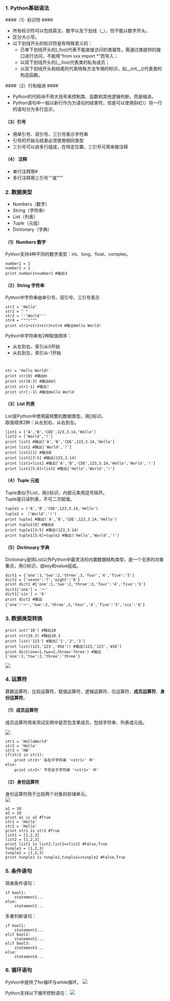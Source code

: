 
###	1. Python基础语法 ###
####（1）标识符 ####
- 所有标识符可以包括英文、数字以及下划线（_），但不能以数字开头。
- 区分大小写。
- 以下划线开头的标识符是有特殊意义的：
	-	已单下划线开头的(_foo)代表不能直接访问的类属性，需通过类提供的接口进行访问，不能用“from xxx import *”而导入；
	-	以双下划线开头的(\_\_foo)代表类的私有成员；
	-	以双下划线开头和结尾的代表特殊方法专用的标识，如\_\_init\_\_()代表类的构造函数。  


####（2）行和缩进 ####

- Python的代码块不用大括号来控制类、函数和其他逻辑判断，而是缩进。  
- Python语句中一般以新行作为为语句的结束符，但是可以使用斜杠\）将一行的语句分为多行显示。  


#### （3）引号 ####
- 用单引号、双引号、三引号表示字符串
- 引号的开始与结束必须使用相同类型
- 三引号可以由多行组成，在特定位置，三引号可用来做注释  


#### （4） 注释 ####
- 单行注释用#
- 多行注释用三引号'''或"""  


### 2. 数据类型 ###
- Numbers（数字）
- String（字符串）
- List（列表）
- Tuple（元组）
- Dictionary（字典）  


#### （1）Numbers 数字 ####
Python支持4种不同的数字类型：int、long、float、complex。  

	number1 = 1
	number2 = 2
	print number1+number2 #输出3  

#### （2）String 字符串 ####
Python中字符串由单引号、双引号、三引号表示  

	str1 = 'Hello'
	str2 = " "
	str3 = '''World'''
	str4 = """!"""
	print str1+str2+str3+str4 #输出Hello World!
Python中字符串有2种取值顺序：  

- 从左到右，索引从0开始
- 从右到左，索引从-1开始  

#
	str = 'Hello World!'
	print str[0] #输出H
	print str[0:3] #输出Hel
	print str[-1] #输出!
	print str[:-1] #输出Hello World  
	
#### （3）List 列表 ####
List是Python中使用最频繁的数据类型，用[]标识。  
取值顺序2种：从左到右、从右到左。   

	list1 = ['A','B','CDE',123,3.14,'Hello']
	list2 = ['World','!']
	print list1 #输出['A','B','CDE',123,3.14,'Hello']
	print list2 #输出['World','!']
	print list1[1] #输出B
	print list1[3:5] #输出[123,3.14]
	print list1+list2 #输出['A','B','CDE',123,3.14,'Hello','World','!']
	print list1[5:6]+list2 #输出['Hello','World','!']  

#### （4）Tuple	元组 ####
Tuple类似于List，用()标识，内部元素用逗号隔开。  
Tuple是只读列表，不可二次赋值。  
	
	tuple1 = ('A','B','CDE',123,3.14,'Hello')
	tuple2 = （'World','!')
	print tuple1 #输出('A','B','CDE',123,3.14,'Hello')
	print tuple1[0] #输出A
	print tuple1[3:5] #输出(123,3.14)
	print tuple1[5:6]+tuple2 #输出('Hello','World','!')

#### （5）Dictinoary 字典 ####
Dictionary是除List以外Python中最灵活的内置数据结构类型，是一个无序的对象集合，用{}标识，由key和value组成。 

	dict1 = {'one':1,'two':2,'three',3,'four','4','five':'5'}
	dict2 = {'seven':'7','eight':'8'}	
	print dict1 #{'one':1,'two':2,'three':3,'four':'4','five':'5'}
	dict1['one'] = '一'
	dict1['six'] = '6'
	print dict1 #输出{'one':'一','two':2,'three',3,'four','4','five':'5','six':'6'}    
	
	
### 3. 数据类型转换 ###
	print int('10') #输出10
	print str(10.3) #输出10.3
	print list('123') #输出['1','2','3']
	print list((123,'123','456')) #输出[123,'123','456']
	print dict(one=1,two=2,three='three') #输出{'one':1,'tow':2,'three':'three'}

![](./img/type_change.jpg)  
### 4. 运算符 ###
算数运算符、比较运算符、赋值运算符、逻辑运算符、位运算符、**成员运算符**、**身份运算符**。
#### （1）成员运算符 ####
成员运算符用来测试实例中是否包含某成员，包括字符串、列表或元组。

![](./img/operator.jpg)

	str1 = 'HelloWorld'
	str2 = 'Hello'
	str3 = 'HW'
	if(str2 in str1):
		print str2+' 存在于字符串 '+str1+' 中'
	else:
		print str2+' 不存在于字符串 '+str1+' 中'
#### （2）身份运算符 ####
身份运算符用于比较两个对象的存储单元。  
![](./img/operator1.jpg)

	a1 = 10
	a2 = 10
	print a1 is a2 #True
	str1 = 'Hello'
	str2 = 'Hello'
	print str1 is str2 #True
	list1 = [1,2,3]
	list2 = [1,2,3]
	print list1 is list2,list1==list2 #False,True
	tunple1 = (1,2,3)
	tunple2 = (1,2,3)
	print tunple1 is tunple2,tunple1==tunple2 #False,True  
### 5. 条件语句 ###
简单条件语句：

	if bool1:
		statement1...
	else:
		statement2...  

多重判断语句：

	if bool1:
		statement1...
	elif bool2:
		statement2...
	elif bool3:
		statement3...
	else:
		statement4...  
### 6. 循环语句 ###
Python中提供了for循环与while循环。
![](./img/loop1.jpg)  

Python支持以下循环控制语句：
![](./img/loop2.jpg)
